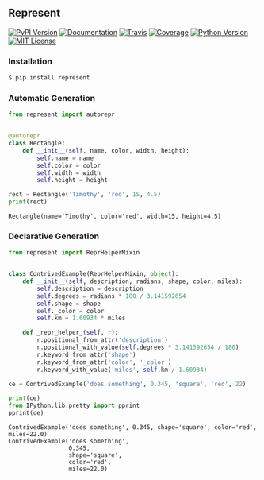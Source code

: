 ## Represent
[![PyPI Version][ppi]][ppl] [![Documentation][di]][dl] [![Travis][tvi]][tvl] [![Coverage][cvi]][cvl] [![Python Version][pvi]][pvl] [![MIT License][mli]][mll]

  [ppi]: http://img.shields.io/pypi/v/represent.svg?style=flat-square
  [ppl]: https://pypi.python.org/pypi/represent/
  [pvi]: https://img.shields.io/badge/python-2.7%2C%203-brightgreen.svg?style=flat-square
  [pvl]: https://www.python.org/downloads/
  [mli]: http://img.shields.io/badge/license-MIT-blue.svg?style=flat-square
  [mll]: https://raw.githubusercontent.com/RazerM/represent/master/LICENSE
  [di]: https://img.shields.io/badge/docs-latest-brightgreen.svg?style=flat-square
  [dl]: http://represent.readthedocs.io/en/latest/
  [tvi]: http://img.shields.io/travis/RazerM/represent/master.svg?style=flat-square&label=travis
  [tvl]: https://travis-ci.org/RazerM/represent
  [cvi]: https://img.shields.io/codecov/c/github/RazerM/represent/master.svg?style=flat-square
  [cvl]: https://codecov.io/github/RazerM/represent?branch=master

### Installation

```bash
$ pip install represent
```

### Automatic Generation

```python
from represent import autorepr


@autorepr
class Rectangle:
    def __init__(self, name, color, width, height):
        self.name = name
        self.color = color
        self.width = width
        self.height = height

rect = Rectangle('Timothy', 'red', 15, 4.5)
print(rect)
```

```
Rectangle(name='Timothy', color='red', width=15, height=4.5)
```

### Declarative Generation

```python
from represent import ReprHelperMixin


class ContrivedExample(ReprHelperMixin, object):
    def __init__(self, description, radians, shape, color, miles):
        self.description = description
        self.degrees = radians * 180 / 3.141592654
        self.shape = shape
        self._color = color
        self.km = 1.60934 * miles

    def _repr_helper_(self, r):
        r.positional_from_attr('description')
        r.positional_with_value(self.degrees * 3.141592654 / 180)
        r.keyword_from_attr('shape')
        r.keyword_from_attr('color', '_color')
        r.keyword_with_value('miles', self.km / 1.60934)

ce = ContrivedExample('does something', 0.345, 'square', 'red', 22)

print(ce)
from IPython.lib.pretty import pprint
pprint(ce)
```

```
ContrivedExample('does something', 0.345, shape='square', color='red', miles=22.0)
ContrivedExample('does something',
                 0.345,
                 shape='square',
                 color='red',
                 miles=22.0)
```
